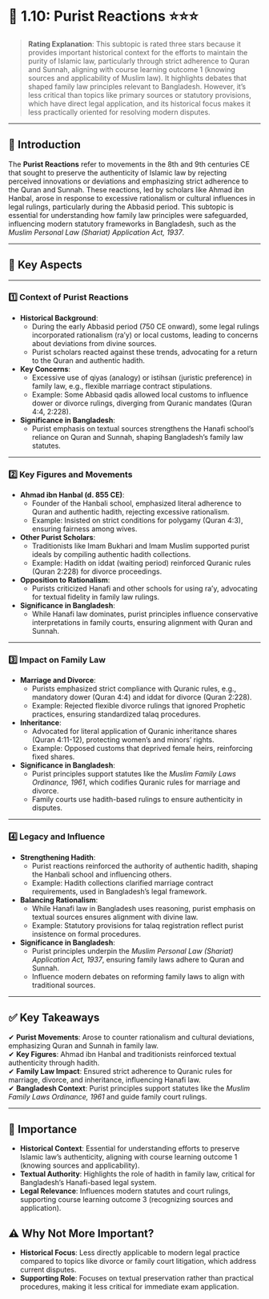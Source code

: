 
# 📑 **1.10: Purist Reactions** ⭐⭐⭐

> **Rating Explanation**: This subtopic is rated three stars because it provides important historical context for the efforts to maintain the purity of Islamic law, particularly through strict adherence to Quran and Sunnah, aligning with course learning outcome 1 (knowing sources and applicability of Muslim law). It highlights debates that shaped family law principles relevant to Bangladesh. However, it’s less critical than topics like primary sources or statutory provisions, which have direct legal application, and its historical focus makes it less practically oriented for resolving modern disputes.

---

## **📌 Introduction**

The **Purist Reactions** refer to movements in the 8th and 9th centuries CE that sought to preserve the authenticity of Islamic law by rejecting perceived innovations or deviations and emphasizing strict adherence to the Quran and Sunnah. These reactions, led by scholars like Ahmad ibn Hanbal, arose in response to excessive rationalism or cultural influences in legal rulings, particularly during the Abbasid period. This subtopic is essential for understanding how family law principles were safeguarded, influencing modern statutory frameworks in Bangladesh, such as the *Muslim Personal Law (Shariat) Application Act, 1937*.

---

## **🔑 Key Aspects**

---

### **1️⃣ Context of Purist Reactions**

- **Historical Background**:
  - During the early Abbasid period (750 CE onward), some legal rulings incorporated rationalism (ra’y) or local customs, leading to concerns about deviations from divine sources.
  - Purist scholars reacted against these trends, advocating for a return to the Quran and authentic hadith.
- **Key Concerns**:
  - Excessive use of qiyas (analogy) or istihsan (juristic preference) in family law, e.g., flexible marriage contract stipulations.
  - Example: Some Abbasid qadis allowed local customs to influence dower or divorce rulings, diverging from Quranic mandates (Quran 4:4, 2:228).
- **Significance in Bangladesh**:
  - Purist emphasis on textual sources strengthens the Hanafi school’s reliance on Quran and Sunnah, shaping Bangladesh’s family law statutes.

---

### **2️⃣ Key Figures and Movements**

- **Ahmad ibn Hanbal (d. 855 CE)**:
  - Founder of the Hanbali school, emphasized literal adherence to Quran and authentic hadith, rejecting excessive rationalism.
  - Example: Insisted on strict conditions for polygamy (Quran 4:3), ensuring fairness among wives.
- **Other Purist Scholars**:
  - Traditionists like Imam Bukhari and Imam Muslim supported purist ideals by compiling authentic hadith collections.
  - Example: Hadith on iddat (waiting period) reinforced Quranic rules (Quran 2:228) for divorce proceedings.
- **Opposition to Rationalism**:
  - Purists criticized Hanafi and other schools for using ra’y, advocating for textual fidelity in family law rulings.
- **Significance in Bangladesh**:
  - While Hanafi law dominates, purist principles influence conservative interpretations in family courts, ensuring alignment with Quran and Sunnah.

---

### **3️⃣ Impact on Family Law**

- **Marriage and Divorce**:
  - Purists emphasized strict compliance with Quranic rules, e.g., mandatory dower (Quran 4:4) and iddat for divorce (Quran 2:228).
  - Example: Rejected flexible divorce rulings that ignored Prophetic practices, ensuring standardized talaq procedures.
- **Inheritance**:
  - Advocated for literal application of Quranic inheritance shares (Quran 4:11-12), protecting women’s and minors’ rights.
  - Example: Opposed customs that deprived female heirs, reinforcing fixed shares.
- **Significance in Bangladesh**:
  - Purist principles support statutes like the *Muslim Family Laws Ordinance, 1961*, which codifies Quranic rules for marriage and divorce.
  - Family courts use hadith-based rulings to ensure authenticity in disputes.

---

### **4️⃣ Legacy and Influence**

- **Strengthening Hadith**:
  - Purist reactions reinforced the authority of authentic hadith, shaping the Hanbali school and influencing others.
  - Example: Hadith collections clarified marriage contract requirements, used in Bangladesh’s legal framework.
- **Balancing Rationalism**:
  - While Hanafi law in Bangladesh uses reasoning, purist emphasis on textual sources ensures alignment with divine law.
  - Example: Statutory provisions for talaq registration reflect purist insistence on formal procedures.
- **Significance in Bangladesh**:
  - Purist principles underpin the *Muslim Personal Law (Shariat) Application Act, 1937*, ensuring family laws adhere to Quran and Sunnah.
  - Influence modern debates on reforming family laws to align with traditional sources.

---

## **✅ Key Takeaways**

✔ **Purist Movements**: Arose to counter rationalism and cultural deviations, emphasizing Quran and Sunnah in family law.  
✔ **Key Figures**: Ahmad ibn Hanbal and traditionists reinforced textual authenticity through hadith.  
✔ **Family Law Impact**: Ensured strict adherence to Quranic rules for marriage, divorce, and inheritance, influencing Hanafi law.  
✔ **Bangladesh Context**: Purist principles support statutes like the *Muslim Family Laws Ordinance, 1961* and guide family court rulings.

---

## **🌟 Importance**

- **Historical Context**: Essential for understanding efforts to preserve Islamic law’s authenticity, aligning with course learning outcome 1 (knowing sources and applicability).  
- **Textual Authority**: Highlights the role of hadith in family law, critical for Bangladesh’s Hanafi-based legal system.  
- **Legal Relevance**: Influences modern statutes and court rulings, supporting course learning outcome 3 (recognizing sources and application).

## **⚠️ Why Not More Important?**

- **Historical Focus**: Less directly applicable to modern legal practice compared to topics like divorce or family court litigation, which address current disputes.  
- **Supporting Role**: Focuses on textual preservation rather than practical procedures, making it less critical for immediate exam application.
